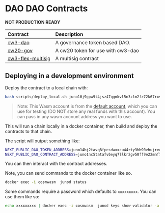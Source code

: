 # DAO DAO Contracts

**NOT PRODUCTION READY**

| Contract                                        | Description                                            |
|:------------------------------------------------|:-------------------------------------------------------|
| [cw3-dao](contracts/cw3-dao)                    | A governance token based DAO.                          |
| [cw20-gov](contract/cw20-gov)                   | A cw20 token for use with cw3-dao                      |
| [cw3-flex-multisig](contract/cw3-flex-multisig) | A multisig contract                                                       |

## Deploying in a development environment

Deploy the contract to a local chain with:

``` sh
bash scripts/deploy_local.sh juno10j9gpw9t4jsz47qgnkvl5n3zlm2fz72k67rxsg
```

> Note: This Wasm account is from the [default account](default-account.txt), which you can use for testing (DO NOT store any real funds with this account). You can pass in any wasm account address you want to use.

This will run a chain locally in a docker container, then build and deploy the contracts to that chain.

The script will output something like:

``` sh
NEXT_PUBLIC_DAO_TOKEN_ADDRESS=juno14hj2tavq8fpesdwxxcu44rty3hh90vhujrvcmstl4zr3txmfvw9skjuwg8 # CW20 Contract
NEXT_PUBLIC_DAO_CONTRACT_ADDRESS=juno1nc5tatafv6eyq7llkr2gv50ff9e22mnf70qgjlv737ktmt4eswrq68ev2p # CW_DAO Contract
```

You can then interact with the contract addresses.

Note, you can send commands to the docker container like so.

``` sh
docker exec -i cosmwasm  junod status
```

Some commands require a password which defaults to `xxxxxxxxx`. You can use them like so:

``` sh
echo xxxxxxxxx | docker exec -i cosmwasm  junod keys show validator -a
```
